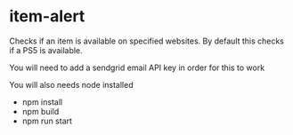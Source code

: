 # item-alert
Checks if an item is available on specified websites. By default this checks if a PS5 is available. 

You will need to add a sendgrid email API key in order for this to work

You will also needs node installed

- npm install
- npm build
- npm run start
